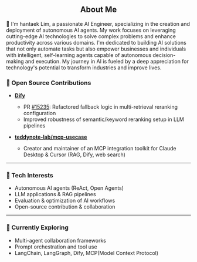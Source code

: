 <h2 align="center">About Me</h2>

👋 I'm hantaek Lim, a passionate AI Engineer, specializing in the creation and deployment of autonomous AI agents. My work focuses on leveraging cutting-edge AI technologies to solve complex problems and enhance productivity across various domains. I'm dedicated to building AI solutions that not only automate tasks but also empower businesses and individuals with intelligent, self-learning agents capable of autonomous decision-making and execution. My journey in AI is fueled by a deep appreciation for technology's potential to transform industries and improve lives.


### 👥 Open Source Contributions

- **[Dify](https://github.com/langgenius/dify)**
  - PR [#15235](https://github.com/langgenius/dify/pull/15235): Refactored fallback logic in multi-retrieval reranking configuration
  - Improved robustness of semantic/keyword reranking setup in LLM pipelines

 
- **[teddynote-lab/mcp-usecase](https://github.com/teddynote-lab/mcp-usecase)**  
  - Creator and maintainer of an MCP integration toolkit for Claude Desktop & Cursor (RAG, Dify, web search)



---

### 🔧 Tech Interests

- Autonomous AI agents (ReAct, Open Agents)
- LLM applications & RAG pipelines
- Evaluation & optimization of AI workflows
- Open-source contribution & collaboration

---

### 🌱 Currently Exploring

- Multi-agent collaboration frameworks
- Prompt orchestration and tool use
- LangChain, LangGraph, Dify, MCP(Model Context Protocol)
